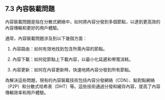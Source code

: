 ## 7.3 內容裝載問題

內容裝載問題是指在分散式網絡中，如何將內容分發到多個節點，以達到更高效的內容傳輸和更好的用戶體驗。

通常，內容裝載問題涉及到以下幾個方面：

1. 內容路由：如何有效地找到包含所需內容的節點。

2. 內容下載：如何從節點上下載內容，以最小化延遲和帶寬消耗。

3. 內容更新：如何在內容更新時，快速地將內容分發到所有節點。

為解決這些問題，現有的內容裝載技術包括內容分發網絡（CDN）、點對點網絡（P2P）和分散式哈希表（DHT）等。這些技術通過分發和緩存內容，提高了內容傳輸效率和用戶體驗。
